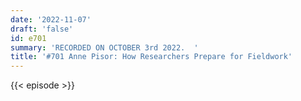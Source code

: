 ```yaml
---
date: '2022-11-07'
draft: 'false'
id: e701
summary: 'RECORDED ON OCTOBER 3rd 2022.  '
title: '#701 Anne Pisor: How Researchers Prepare for Fieldwork'
---
```

{{< episode >}}
